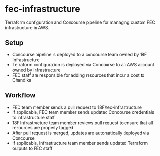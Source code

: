 # fec-infrastructure

Terraform configuration and Concourse pipeline for managing custom FEC infrastructure in AWS.

## Setup
* Concourse pipeline is deployed to a concourse team owned by 18F Infrastructure
* Terraform configuration is deployed via Concourse to an AWS account owned by Infrastructure
* FEC staff are responsible for adding resources that incur a cost to Chandika

## Workflow
* FEC team member sends a pull request to 18F/fec-infrastructure
* If applicable, FEC team member sends updated Concourse credentials to infrastructure staff
* 18F Infrastructure team member reviews pull request to ensure that all resources are properly tagged
* After pull request is merged, updates are automatically deployed via Concourse
* If applicable, Infrastructure team member sends updated Terraform outputs to FEC staff

